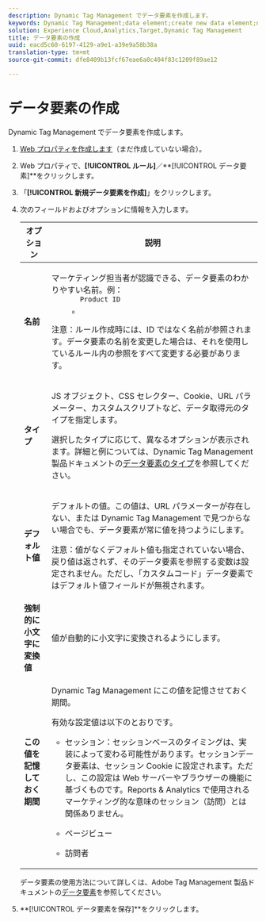 ```yaml
---
description: Dynamic Tag Management でデータ要素を作成します。
keywords: Dynamic Tag Management;data element;create new data element;name;type;default value;force lowercase value;remember this value for
solution: Experience Cloud,Analytics,Target,Dynamic Tag Management
title: データ要素の作成
uuid: eacd5c60-6197-4129-a9e1-a39e9a58b38a
translation-type: tm+mt
source-git-commit: dfe8409b13fcf67eae6a0c404f83c1209f89ae12

---
```



# データ要素の作成

Dynamic Tag Management でデータ要素を作成します。

1. [Web プロパティを作成します](/help/implement/other/dtm/t-create-web-property.md)（まだ作成していない場合）。
1. Web プロパティで、**[!UICONTROL ルール]**／**[!UICONTROL &#x200B;データ要素]**をクリックします。
1. 「**[!UICONTROL 新規データ要素を作成]**」をクリックします。
1. 次のフィールドおよびオプションに情報を入力します。

   <table id="choicetable_681F7D5B86534FF0B6DB67E117B8E381"> 
    <thead class="chhead sthead"> 
      <th class="choptionhd"> オプション</th> 
      <th class="chdeschd"> 説明</th> 
    </thead> 
    <tr class="chrow strow"> 
      <td class="choption"><strong>名前</strong></td> 
      <td class="chdesc stentry"> <p>マーケティング担当者が認識できる、データ要素のわかりやすい名前。例：<code>
          Product ID
        </code>。 </p> <p> <p>注意：ルール作成時には、ID ではなく名前が参照されます。データ要素の名前を変更した場合は、それを使用しているルール内の参照をすべて変更する必要があります。 </p> </p> </td> 
    </tr> 
    <tr class="chrow strow"> 
      <td class="choption"><strong>タイプ</strong></td> 
      <td class="chdesc stentry"> <p> JS オブジェクト、CSS セレクター、Cookie、URL パラメーター、カスタムスクリプトなど、データ取得元のタイプを指定します。 </p> <p>選択したタイプに応じて、異なるオプションが表示されます。詳細と例については、Dynamic Tag Management 製品ドキュメントの<a href="https://marketing.adobe.com/resources/help/en_US/dtm/data_elements.html">データ要素のタイプ</a>を参照してください。 </p> </td> 
    </tr> 
    <tr class="chrow strow"> 
      <td class="choption"><strong>デフォルト値</strong></td> 
      <td class="chdesc stentry"> <p>デフォルトの値。この値は、URL パラメーターが存在しない、または Dynamic Tag Management で見つからない場合でも、データ要素が常に値を持つようにします。 </p> <p> <p>注意：値がなくデフォルト値も指定されていない場合、戻り値は返されず、そのデータ要素を参照する変数は設定されません。ただし、「カスタムコード」データ要素ではデフォルト値フィールドが無視されます。 </p> </p> </td> 
    </tr> 
    <tr class="chrow strow"> 
      <td class="choption"><strong>強制的に小文字に変換値</strong></td> 
      <td class="chdesc stentry"> <p>値が自動的に小文字に変換されるようにします。 </p> </td> 
    </tr> 
    <tr class="chrow strow"> 
      <td class="choption"><strong>この値を記憶しておく期間</strong></td> 
      <td class="chdesc stentry"> <p>Dynamic Tag Management にこの値を記憶させておく期間。 </p> <p> 有効な設定値は以下のとおりです。 </p> 
      <ul id="ul_52F6CD8FC22942208F3F45492E914104"> 
        <li id="li_32E4366C5B2E46D788CD8478620FE3E0"> <p>セッション：セッションベースのタイミングは、実装によって変わる可能性があります。セッションデータ要素は、セッション Cookie に設定されます。ただし、この設定は Web サーバーやブラウザーの機能に基づくものです。Reports &amp; Analytics で使用されるマーケティング的な意味のセッション（訪問）とは関係ありません。 </p> </li> 
        <li id="li_8A944564BF7643E4B21F0EF2394B3FE8"> <p>ページビュー </p> </li> 
        <li id="li_5C8A2F2392FD475AA89DDA7D5B5CF88B"> <p>訪問者 </p> </li> 
      </ul> </td> 
    </tr> 
   </table>

   データ要素の使用方法について詳しくは、Adobe Tag Management 製品ドキュメントの[データ要素](https://marketing.adobe.com/resources/help/en_US/dtm/data_elements.html)を参照してください。
1. **[!UICONTROL データ要素を保存]**をクリックします。
